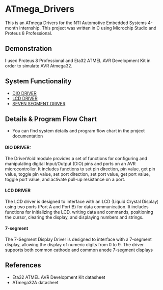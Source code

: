 # ATmega_Drivers
This is an ATmega Drivers for the NTI Automotive Embedded Systems 4-month Internship. This project was written in C using Microchip Studio and Proteus 8 Professional.

## Demonstration

I used Proteus 8 Professional and Eta32 ATMEL AVR Development Kit in order to simulate AVR Atmega32. 

## System Functionality
- [DIO DRIVER](https://github.com/RoqaiaWagih/ATmega_Drivers/tree/DRIVERS/MCAL)
- [LCD DRIVER](https://github.com/RoqaiaWagih/ATmega_Drivers/tree/DRIVERS/HAL/LCD)
- [SEVEN SEGMENT DRIVER](https://github.com/RoqaiaWagih/ATmega_Drivers/tree/DRIVERS/HAL/SSD)

## Details & Program Flow Chart
- You can find system details and program flow chart in the project documentation 
#### DIO DRIVER:
The DriverVoid module provides a set of functions for configuring and manipulating digital Input/Output (DIO) pins and ports on an AVR microcontroller. It includes functions to set pin direction, pin value, get pin value, toggle pin value, set port direction, set port value, get port value, toggle port value, and activate pull-up resistance on a port.

#### LCD DRIVER
The LCD driver is designed to interface with an LCD (Liquid Crystal Display) using two ports (Port A and Port B) for data communication. It includes functions for initializing the LCD, writing data and commands, positioning the cursor, clearing the display, and displaying numbers and strings.

#### 7-segment 
The 7-Segment Display Driver is designed to interface with a 7-segment display, allowing the display of numeric digits from 0 to 9. The driver supports both common cathode and common anode 7-segment displays

## References
- Eta32 ATMEL AVR Development Kit datasheet
- ATmega32A datasheet
